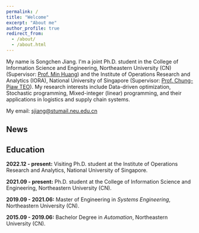 ```yaml
---
permalink: /
title: "Welcome"
excerpt: "About me"
author_profile: true
redirect_from: 
  - /about/
  - /about.html
---
```


My name is Songchen Jiang. I'm a joint Ph.D. student in the College of Information Science and Engineering, Northeastern University (CN) (Supervisor: [Prof. Min Huang](http://www.ise.neu.edu.cn/2019/0109/c5989a8236/page.htm)) and the Institute of Operations Research and Analytics (IORA), National University of Singapore (Supervisor: [Prof. Chung-Piaw TEO](https://iora.nus.edu.sg/people-p/teo-chung-piaw/)). My research interests include Data-driven optimization, Stochastic programming, Mixed-integer (linear) programming, and their applications in logistics and supply chain systems.

My email: [sjiang@stumail.neu.edu.cn](mailto:sjiang@stumail.neu.edu.cn)

News
-----

Education
-----

**2022.12 - present:** Visiting Ph.D. student at the Institute of Operations Research and Analytics, National University of Singapore.

**2021.09 - present:** Ph.D. student at the College of Information Science and Engineering, Northeastern University (CN).

**2019.09 - 2021.06:** Master of Engineering in _Systems Engineering_, Northeastern University (CN).

**2015.09 - 2019.06:** Bachelor Degree in _Automation_, Northeastern University (CN).
